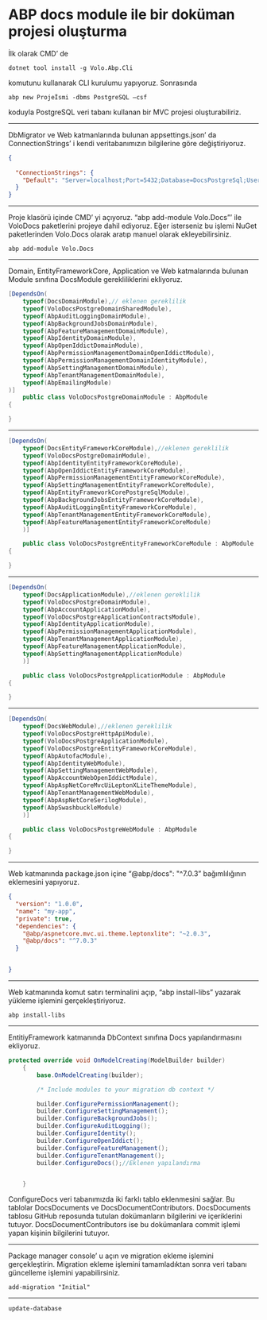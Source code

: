 # **ABP docs module ile bir doküman projesi oluşturma**

İlk olarak CMD’ de

```command
dotnet tool install -g Volo.Abp.Cli
```

komutunu kullanarak CLI kurulumu yapıyoruz. Sonrasında

```command
abp new Projeİsmi -dbms PostgreSQL –csf
```

koduyla PostgreSQL veri tabanı kullanan bir MVC projesi oluşturabiliriz.

* * *

DbMigrator ve Web katmanlarında bulunan appsettings.json’ da ConnectionStrings’ i kendi veritabanımızın bilgilerine göre değiştiriyoruz.

```JSON
{
  
  "ConnectionStrings": {
    "Default": "Server=localhost;Port=5432;Database=DocsPostgreSql;User ID=postgres;Password=123456;"
  }
}
```

* * *

Proje klasörü içinde CMD’ yi açıyoruz. “abp add-module Volo.Docs”’ ile VoloDocs paketlerini projeye dahil ediyoruz. Eğer isterseniz bu işlemi NuGet paketlerinden Volo.Docs olarak aratıp manuel olarak ekleyebilirsiniz.

```command
abp add-module Volo.Docs
```

* * *

Domain, EntityFrameworkCore, Application ve Web katmalarında bulunan Module sınıfına DocsModule gerekliliklerini ekliyoruz.

```C#
[DependsOn(
    typeof(DocsDomainModule),// eklenen gereklilik
    typeof(VoloDocsPostgreDomainSharedModule),
    typeof(AbpAuditLoggingDomainModule),
    typeof(AbpBackgroundJobsDomainModule),
    typeof(AbpFeatureManagementDomainModule),
    typeof(AbpIdentityDomainModule),
    typeof(AbpOpenIddictDomainModule),
    typeof(AbpPermissionManagementDomainOpenIddictModule),
    typeof(AbpPermissionManagementDomainIdentityModule),
    typeof(AbpSettingManagementDomainModule),
    typeof(AbpTenantManagementDomainModule),
    typeof(AbpEmailingModule)
)]
    public class VoloDocsPostgreDomainModule : AbpModule
{

}
```

* * *

```C#
[DependsOn(
    typeof(DocsEntityFrameworkCoreModule),//eklenen gereklilik
    typeof(VoloDocsPostgreDomainModule),
    typeof(AbpIdentityEntityFrameworkCoreModule),
    typeof(AbpOpenIddictEntityFrameworkCoreModule),
    typeof(AbpPermissionManagementEntityFrameworkCoreModule),
    typeof(AbpSettingManagementEntityFrameworkCoreModule),
    typeof(AbpEntityFrameworkCorePostgreSqlModule),
    typeof(AbpBackgroundJobsEntityFrameworkCoreModule),
    typeof(AbpAuditLoggingEntityFrameworkCoreModule),
    typeof(AbpTenantManagementEntityFrameworkCoreModule),
    typeof(AbpFeatureManagementEntityFrameworkCoreModule)
    )]

    public class VoloDocsPostgreEntityFrameworkCoreModule : AbpModule
{

}
```

* * *

```C#
[DependsOn(
    typeof(DocsApplicationModule),//eklenen gereklilik
    typeof(VoloDocsPostgreDomainModule),
    typeof(AbpAccountApplicationModule),
    typeof(VoloDocsPostgreApplicationContractsModule),
    typeof(AbpIdentityApplicationModule),
    typeof(AbpPermissionManagementApplicationModule),
    typeof(AbpTenantManagementApplicationModule),
    typeof(AbpFeatureManagementApplicationModule),
    typeof(AbpSettingManagementApplicationModule)
    )]

    public class VoloDocsPostgreApplicationModule : AbpModule
{

}
```

* * *

```C#
[DependsOn(
    typeof(DocsWebModule),//eklenen gereklilik
    typeof(VoloDocsPostgreHttpApiModule),
    typeof(VoloDocsPostgreApplicationModule),
    typeof(VoloDocsPostgreEntityFrameworkCoreModule),
    typeof(AbpAutofacModule),
    typeof(AbpIdentityWebModule),
    typeof(AbpSettingManagementWebModule),
    typeof(AbpAccountWebOpenIddictModule),
    typeof(AbpAspNetCoreMvcUiLeptonXLiteThemeModule),
    typeof(AbpTenantManagementWebModule),
    typeof(AbpAspNetCoreSerilogModule),
    typeof(AbpSwashbuckleModule)
    )]

    public class VoloDocsPostgreWebModule : AbpModule
{

}
```

* * *

Web katmanında package.json içine “@abp/docs": "^7.0.3” bağımlılığının eklemesini yapıyoruz.

```JSON
{
  "version": "1.0.0",
  "name": "my-app",
  "private": true,
  "dependencies": {
    "@abp/aspnetcore.mvc.ui.theme.leptonxlite": "~2.0.3",
    "@abp/docs": "^7.0.3"
  }


}
```

* * *

Web katmanında komut satırı terminalini açıp, “abp install-libs” yazarak yükleme işlemini gerçekleştiriyoruz.

```command
abp install-libs
```

* * *

EntitiyFramework katmanında DbContext sınıfına Docs yapılandırmasını ekliyoruz.

```C#
protected override void OnModelCreating(ModelBuilder builder)
    {
        base.OnModelCreating(builder);

        /* Include modules to your migration db context */

        builder.ConfigurePermissionManagement();
        builder.ConfigureSettingManagement();
        builder.ConfigureBackgroundJobs();
        builder.ConfigureAuditLogging();
        builder.ConfigureIdentity();
        builder.ConfigureOpenIddict();
        builder.ConfigureFeatureManagement();
        builder.ConfigureTenantManagement();
        builder.ConfigureDocs();//Eklenen yapılandırma


    }
```

ConfigureDocs veri tabanımızda iki farklı tablo eklenmesini sağlar. Bu tablolar DocsDocuments ve DocsDocumentContributors. DocsDocuments tablosu GitHub reposunda tutulan dokümanların bilgilerini ve içeriklerini tutuyor. DocsDocumentContributors ise bu dokümanlara commit işlemi yapan kişinin bilgilerini tutuyor.

* * *

Package manager console’ u açın ve migration ekleme işlemini gerçekleştirin. Migration ekleme işlemini tamamladıktan sonra veri tabanı güncelleme işlemini yapabilirsiniz.

```command
add-migration "Initial"
```

* * *

```command
update-database
```
